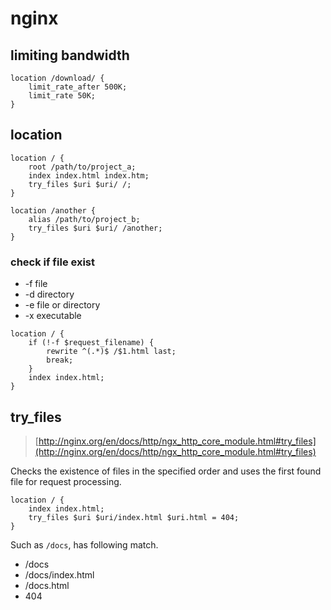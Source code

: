 # nginx

## limiting bandwidth

```text
location /download/ {
    limit_rate_after 500K;
    limit_rate 50K;
}
```

## location

```text
location / {
    root /path/to/project_a;
    index index.html index.htm;
    try_files $uri $uri/ /;
}

location /another {
    alias /path/to/project_b;
    try_files $uri $uri/ /another;
}

```

### check if file exist

* -f file
* -d directory
* -e file or directory
* -x executable

```text
location / {
    if (!-f $request_filename) {
        rewrite ^(.*)$ /$1.html last;
        break;
    }
    index index.html;
}
```

## try_files

> [http://nginx.org/en/docs/http/ngx_http_core_module.html#try_files](http://nginx.org/en/docs/http/ngx_http_core_module.html#try_files)

Checks the existence of files in the specified order and uses the first found file for request processing.

```text
location / {
    index index.html;
    try_files $uri $uri/index.html $uri.html = 404;
}
```

Such as `/docs`, has following match.
* /docs
* /docs/index.html
* /docs.html
* 404
